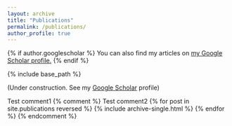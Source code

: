 ```yaml
---
layout: archive
title: "Publications"
permalink: /publications/
author_profile: true
---
```


{% if author.googlescholar %}
  You can also find my articles on <u><a href="{{author.googlescholar}}">my Google Scholar profile</a>.</u>
{% endif %}

{% include base_path %}

(Under construction. See my <a href="{{author.googlescholar}}">Google Scholar</a> profile)


Test comment1
{% comment %}
Test comment2
{% for post in site.publications reversed %}
 {% include archive-single.html %}
{% endfor %}
{% endcomment %}
